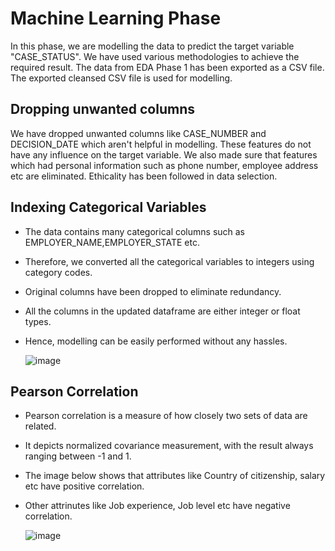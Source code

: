 # Machine Learning Phase

In this phase, we are modelling the data to predict the target variable "CASE_STATUS". We have used various methodologies to achieve the required result. The data from EDA Phase 1 has been exported as a CSV file. The exported cleansed CSV file is used for modelling. 

## Dropping unwanted columns

We have dropped unwanted columns like CASE_NUMBER and DECISION_DATE which aren't helpful in modelling. These features do not have any influence on the target variable. We also made sure that features which had personal information such as phone number, employee address etc are eliminated. Ethicality has been followed in data selection. 

## Indexing Categorical Variables

- The data contains many categorical columns such as EMPLOYER_NAME,EMPLOYER_STATE etc. 
- Therefore, we converted all the categorical variables to integers using category codes. 
- Original columns have been dropped to eliminate redundancy. 
- All the columns in the updated dataframe are either integer or float types.
- Hence, modelling can be easily performed without any hassles. 

  ![image](https://user-images.githubusercontent.com/93351186/164070872-bcc02265-58af-4ffa-bfd7-2174053a10b9.png)

## Pearson Correlation

- Pearson correlation is a measure of how closely two sets of data are related. 
- It depicts normalized covariance measurement, with the result always ranging between -1 and 1.
- The image below shows that attributes like Country of citizenship, salary etc have positive correlation.
- Other attrinutes like Job experience, Job level etc have negative correlation.

  ![image](https://user-images.githubusercontent.com/93351186/164072839-8ef91976-e490-43f3-8968-8bdb06aba2a8.png)


